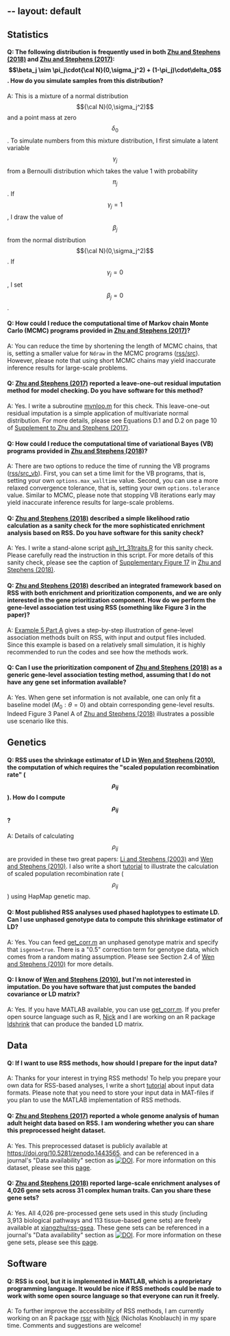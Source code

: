 --
layout: default
---

[Wen and Stephens (2010)]: https://www.ncbi.nlm.nih.gov/pubmed/21479081
[Li and Stephens (2003)]: https://www.ncbi.nlm.nih.gov/pubmed/14704198
[get_corr.m]: https://github.com/stephenslab/rss/blob/master/misc/get_corr.m
[mvnloo.m]: https://github.com/stephenslab/rss/blob/master/misc/mvnloo.m
[Nick]: https://github.com/CreRecombinase
[rssr]: https://github.com/stephenslab/rssr
[ldshrink]: https://github.com/stephenslab/ldshrink
[Zhu and Stephens (2017)]: https://www.ncbi.nlm.nih.gov/pubmed/29399241 
[Zhu and Stephens (2018)]: https://www.ncbi.nlm.nih.gov/pubmed/30341297
[ash_lrt_31traits.R]: https://github.com/stephenslab/rss/blob/master/misc/ash_lrt_31traits.R
[Supplement to Zhu and Stephens (2017)]: http://stephenslab.uchicago.edu/assets/papers/Zhu2017-supplement.pdf
[Supplementary Figure 17]: https://static-content.springer.com/esm/art%3A10.1038%2Fs41467-018-06805-x/MediaObjects/41467_2018_6805_MOESM1_ESM.pdf
[compute_pip.m]: https://github.com/stephenslab/rss/blob/master/src_vb/compute_pip.m  
[zenodo-height2014]: https://doi.org/10.5281/zenodo.1443565
[zenodo-geneset]: https://zenodo.org/badge/latestdoi/55633948
[xiangzhu/rss-gsea]: https://github.com/xiangzhu/rss-gsea/tree/master/data
[rss/src]: https://github.com/stephenslab/rss/tree/master/src
[rss/src_vb]: https://github.com/stephenslab/rss/tree/master/src_vb

## Statistics

#### Q: The following distribution is frequently used in both [Zhu and Stephens (2018)][] and [Zhu and Stephens (2017)][]: $$\beta_j \sim \pi_j\cdot{\cal N}(0,\sigma_j^2) + (1-\pi_j)\cdot\delta_0$$. How do you simulate samples from this distribution?

A: This is a mixture of a normal distribution $${\cal N}(0,\sigma_j^2)$$
and a point mass at zero $$\delta_0$$.
To simulate numbers from this mixture distribution,
I first simulate a latent variable $$\gamma_j$$ from a Bernoulli
distribution which takes the value 1 with probability $$\pi_j$$.
If $$\gamma_j=1$$, I draw the value of $$\beta_j$$ from
the normal distribution $${\cal N}(0,\sigma_j^2)$$.
If $$\gamma_j=0$$, I set $$\beta_j=0$$.

#### Q: How could I reduce the computational time of Markov chain Monte Carlo (MCMC) programs provided in [Zhu and Stephens (2017)][]?

A: You can reduce the time by shortening the length of MCMC chains, that is,
setting a smaller value for `Ndraw` in the MCMC programs ([rss/src][]).
However, please note that using short MCMC chains may yield
inaccurate inference results for large-scale problems.

#### Q: [Zhu and Stephens (2017)][] reported a leave-one-out residual imputation method for model checking. Do you have software for this method?

A: Yes. I write a subroutine [mvnloo.m][] for this check.
This leave-one-out residual imputation is a simple
application of multivariate normal distribution.
For more details, please see Equations D.1 and D.2
on page 10 of [Supplement to Zhu and Stephens (2017)][]. 

#### Q: How could I reduce the computational time of variational Bayes (VB) programs provided in [Zhu and Stephens (2018)][]?

A: There are two options to reduce the time
of running the VB programs ([rss/src_vb][]).
First, you can set a time limit for the VB programs,
that is, setting your own `options.max_walltime` value.
Second, you can use a more relaxed convergence tolerance,
that is, setting your own `options.tolerance` value.
Similar to MCMC, please note that stopping VB iterations early
may yield inaccurate inference results for large-scale problems. 

#### Q: [Zhu and Stephens (2018)][] described a simple likelihood ratio calculation as a sanity check for the more sophisticated enrichment analysis based on RSS. Do you have software for this sanity check?

A: Yes. I write a stand-alone script [ash_lrt_31traits.R][] for this sanity check.
Please carefully read the instruction in this script.
For more details of this sanity check, please see the caption of
[Supplementary Figure 17][] in [Zhu and Stephens (2018)][].

#### Q: [Zhu and Stephens (2018)][] described an integrated framework based on RSS with both enrichment and prioritization components, and we are only interested in the gene prioritization component. How do we perform the gene-level association test using RSS (something like Figure 3 in the paper)? 

A: [Example 5 Part A](Example-5A) gives a step-by-step illustration of
gene-level association methods built on RSS, with input and output files included.
Since this example is based on a relatively small simulation,
it is highly recommended to run the codes and see how the methods work.

#### Q: Can I use the prioritization component of [Zhu and Stephens (2018)][] as a generic gene-level association testing method, assuming that I do not have any gene set information available?

A: Yes. When gene set information is not available,
one can only fit a baseline model ($M_0:\theta=0$)
and obtain corresponding gene-level results.
Indeed Figure 3 Panel A of [Zhu and Stephens (2018)][]
illustrates a possible use scenario like this.  

## Genetics

#### Q: RSS uses the shrinkage estimator of LD in [Wen and Stephens (2010)][], the computation of which requires the "scaled population recombination rate" ($$\rho_{ij}$$). How do I compute $$\rho_{ij}$$?

A: Details of calculating $$\rho_{ij}$$ are provided in these two great papers:
[Li and Stephens (2003)][] and [Wen and Stephens (2010)][].
I also write a short [tutorial](Recombination) to illustrate the calculation of
scaled population recombination rate ($$\rho_{ij}$$) using HapMap genetic map.

#### Q: Most published RSS analyses used phased haplotypes to estimate LD. Can I use unphased genotype data to compute this shrinkage estimator of LD?

A: Yes. You can feed [get_corr.m][] an unphased genotype matrix and specify that `isgeno=true`.
There is a "0.5" correction term for genotype data, which comes from a random mating assumption.
Please see Section 2.4 of [Wen and Stephens (2010)][] for more details.

#### Q: I know of [Wen and Stephens (2010)][], but I'm not interested in imputation. Do you have software that just computes the banded covariance or LD matrix?

A: Yes. If you have MATLAB available, you can use [get_corr.m][].
If you prefer open source language such as R, [Nick][] and I are working
on an R package [ldshrink][] that can produce the banded LD matrix.

## Data

#### Q: If I want to use RSS methods, how should I prepare for the input data?

A: Thanks for your interest in trying RSS methods!
To help you prepare your own data for RSS-based analyses,
I write a short [tutorial](Input-Data-Formats) about input data formats.
Please note that you need to store your input data in MAT-files if
you plan to use the MATLAB implementation of RSS methods.

#### Q: [Zhu and Stephens (2017)][] reported a whole genome analysis of human adult height data based on RSS. I am wondering whether you can share this preprocessed height dataset.

A: Yes. This preprocessed dataset is publicly available at
<https://doi.org/10.5281/zenodo.1443565>.
and can be referenced in a journal's "Data availability" section
as [![DOI](https://zenodo.org/badge/DOI/10.5281/zenodo.1443565.svg)][zenodo-height2014].
For more information on this dataset, please see this [page](Height2014).

#### Q: [Zhu and Stephens (2018)][] reported large-scale enrichment analyses of 4,026 gene sets across 31 complex human traits. Can you share these gene sets?

A: Yes. All 4,026 pre-processed gene sets used in this study
(including 3,913 biological pathways and 113 tissue-based gene sets)
are freely available at [xiangzhu/rss-gsea][].
These gene sets can be referenced in a journal's "Data availability" section
as [![DOI](https://zenodo.org/badge/55633948.svg)][zenodo-geneset].
For more information on these gene sets, please see this
[page](https://xiangzhu.github.io/rss-gsea/gene_set.html).

## Software

#### Q: RSS is cool, but it is implemented in MATLAB, which is a proprietary programming language. It would be nice if RSS methods could be made to work with some open source language so that everyone can run it freely.

A: To further improve the accessibility of RSS methods,
I am currently working on an R package [rssr][]
with [Nick][] (Nicholas Knoblauch) in my spare time.
Comments and suggestions are welcome!   
